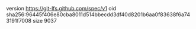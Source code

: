 version https://git-lfs.github.com/spec/v1
oid sha256:96445f406e80cba8011d514bbecdd3df40d8201b6aa0f83638f6a743191f7008
size 9037
